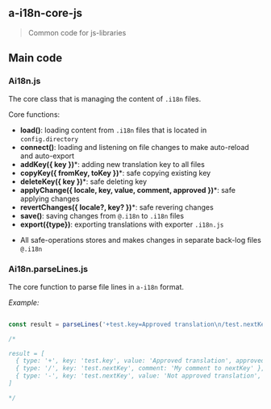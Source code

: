 ## a-i18n-core-js

> Common code for js-libraries


## Main code

### Ai18n.js

The core class that is managing the content of `.i18n` files.

Core functions:

- __load()__: loading content from `.i18n` files that is located in `config.directory`
- __connect()__: loading and listening on file changes to make auto-reload and auto-export
- __addKey({ key })__*: adding new translation key to all files
- __copyKey({ fromKey, toKey })__*: safe copying existing key
- __deleteKey({ key })__*: safe deleting key
- __applyChange({ locale, key, value, comment, approved })__*: safe applying changes
- __revertChanges({ locale?, key? })__*: safe revering changes
- __save()__: saving changes from `@.i18n` to `.i18n` files
- __export({type})__: exporting translations with exporter `.i18n.js`

* All safe-operations stores and makes changes in separate back-log files `@.i18n`


### Ai18n.parseLines.js

The core function to parse file lines in `a-i18n` format.

_Example:_

```js

const result = parseLines('+test.key=Approved translation\n/test.nextKey=My comment to nextKey\n-test.nextKey=Not approved translation')

/*

result = [
  { type: '+', key: 'test.key', value: 'Approved translation', approved: true },
  { type: '/', key: 'test.nextKey', comment: 'My comment to nextKey' },
  { type: '-', key: 'test.nextKey', value: 'Not approved translation', approved: false }
]

*/
```

